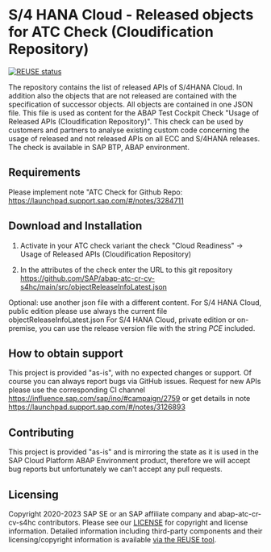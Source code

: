 # S/4 HANA Cloud - Released objects for ATC Check (Cloudification Repository)

[![REUSE status](https://api.reuse.software/badge/github.com/SAP/abap-atc-cr-cv-s4hc)](https://api.reuse.software/info/github.com/SAP/abap-atc-cr-cv-s4hc)

The repository contains the list of released APIs of S/4HANA Cloud. In addition also the objects that are not released are contained with the specification of successor objects. All objects are contained in one JSON file. This file is used as content for the ABAP Test Cockpit Check "Usage of Released APIs (Cloudification Repository)". This check can be used by customers and partners to analyse existing custom code concerning the usage of released and not released APIs on all ECC and S/4HANA releases. The check is available in SAP BTP, ABAP environment.

## Requirements

Please implement note "ATC Check for Github Repo: https://launchpad.support.sap.com/#/notes/3284711

## Download and Installation

1. Activate in your ATC check variant the check "Cloud Readiness" -> Usage of Released APIs (Cloudification Repository)

2. In the attributes of the check enter the URL to this git repository https://github.com/SAP/abap-atc-cr-cv-s4hc/main/src/objectReleaseInfoLatest.json

Optional: use another json file with a different content. For S/4 HANA Cloud, public edition please use always the current file objectReleaseInfoLatest.json
For S/4 HANA Cloud, private edition or on-premise, you can use the release version file with the string *PCE* included.

## How to obtain support

This project is provided "as-is", with no expected changes or support. Of course you can always report bugs via GitHub issues.
Request for new APIs please use the corresponding CI channel https://influence.sap.com/sap/ino/#campaign/2759 or get details in note https://launchpad.support.sap.com/#/notes/3126893

## Contributing

This project is provided "as-is" and is mirroring the state as it is used in the SAP Cloud Platform ABAP Environment product, therefore we will accept bug reports but unfortunately we can't accept any pull requests.

## Licensing

Copyright 2020-2023 SAP SE or an SAP affiliate company and abap-atc-cr-cv-s4hc contributors. Please see our [LICENSE](LICENSE) for copyright and license information. Detailed information including third-party components and their licensing/copyright information is available [via the REUSE tool](https://api.reuse.software/info/github.com/SAP/abap-atc-cr-cv-s4hc).
